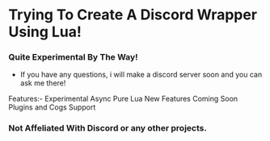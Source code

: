 # Trying To Create A Discord Wrapper Using Lua!

### Quite Experimental By The Way!

* If you have any questions, i will make a discord server soon and you can ask me there!


Features:-
Experimental Async
Pure Lua
New Features Coming Soon
Plugins and Cogs Support



### Not Affeliated With Discord or any other projects.
